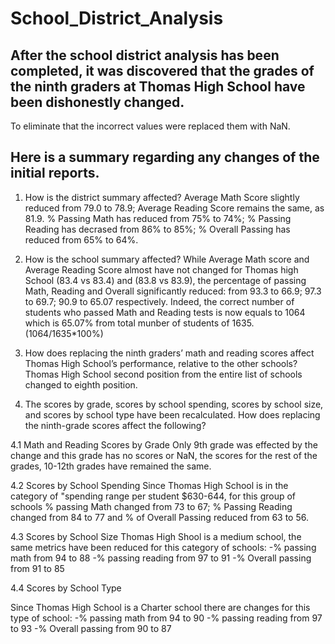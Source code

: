 # School_District_Analysis

## After the school district analysis has been completed, it was discovered that the grades of the ninth graders at Thomas High School have been dishonestly changed. 
To eliminate that the incorrect values were replaced them with NaN.

## Here is a summary regarding any changes of the initial reports.

1. How is the district summary affected?
Average Math Score slightly reduced from 79.0 to 78.9; Average Reading Score remains the same, as 81.9.	
% Passing Math has reduced from 75% to 74%;	% Passing Reading has decrased from 86% to 85%; % Overall Passing has reduced from 65% to 64%.

2. How is the school summary affected?
While Average Math score and Average Reading Score almost have not changed for Thomas high School (83.4 vs 83.4) and (83.8 vs 83.9), the percentage of passing Math, Reading and Overall significantly reduced: from 93.3 to 66.9; 97.3 to 69.7; 90.9 to 65.07 respectively.
Indeed, the correct number of students who passed Math and Reading tests is now equals to 1064 which is 65.07% from total munber of students of 1635.(1064/1635*100%)

3. How does replacing the ninth graders’ math and reading scores affect Thomas High School’s performance, relative to the other schools?
Thomas High School second position from the entire list of schools changed to eighth position.

4. The scores by grade, scores by school spending, scores by school size, and scores by school type have been recalculated.
  How does replacing the ninth-grade scores affect the following?
  
  4.1 Math and Reading Scores by Grade
  Only 9th grade was effected by the change and this grade has no scores or NaN, the scores for the rest of the grades, 10-12th grades have remained the same.
  
  4.2 Scores by School Spending
  Since Thomas High School is in the category of "spending range per student $630-644, for this group of schools % passing Math changed from 73 to 67; % Passing Reading changed  from 84 to 77 and % of Overall Passing reduced from 63 to 56.
  
  4.3 Scores by School Size
  Thomas High Shool is a medium school, the same metrics have been reduced for this category of schools:
  -% passing math from 94 to 88
  -% passing reading from 97 to 91
  -% Overall passing from 91 to 85

  4.4 Scores by School Type
  
  Since Thomas High School is a Charter school there are changes for this type of school:
  -% passing math from 94 to 90
  -% passing reading from 97 to 93
  -% Overall passing from 90 to 87
  
  
  
